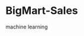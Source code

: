 # BigMart-Sales
machine learning

<br>



<!-- @author : Shuvo Khan
@version : 1.0
@since : 1 aug ,2021  -->

<br> <br>
